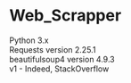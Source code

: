 # Web_Scrapper
Python 3.x  
Requests version 2.25.1  
beautifulsoup4 version 4.9.3  
v1 - Indeed, StackOverflow
